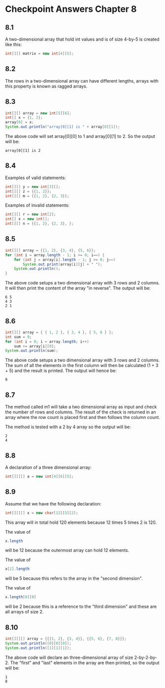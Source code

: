 # Checkpoint Answers Chapter 8 #
## 8.1 ##
A two-dimensional array that hold int values and is of size 4-by-5 is created like this:  
```Java  
int[][] matrix = new int[4][5];
```  

## 8.2 ##
The rows in a two-dimensional array can have different lengths, arrays with this property is known as ragged arrays.  

## 8.3 ##
```Java  
int[][] array = new int[5][6];
int[] x = {1, 2};
array[0] = x;
System.out.println("array[0][1] is " + array[0][1]);
```
The above code will set array[0][0] to 1 and array[0][1] to 2. So the output will be:  
```  
array[0][1] is 2
```  

## 8.4 ##
Examples of valid statements:  
```Java  
int[][] y = new int[3][];
int[][] z = {{1, 2}};
int[][] m = {{1, 2}, {2, 3}};
```  
Examples of invalid statements:  
```Java  
int[][] r = new int[2]; 
int[] x = new int[];
int[][] n = {{1, 2}, {2, 3}, };
```  

## 8.5 ##
```Java  
int[][] array = {{1, 2}, {3, 4}, {5, 6}};
for (int i = array.length - 1; i >= 0; i——) {
	for (int j = array[i].length - 1; j >= 0; j——)
 		System.out.print(array[i][j] + " ");
 	System.out.println();
}
```  
The above code setups a two dimensional array with 3 rows and 2 columns. It will then print the content of the array "in reverse". The output will be:  
```  
6 5  
4 3  
2 1  
```  

## 8.6 ##
```Java   
int[][] array = { { 1, 2 }, { 3, 4 }, { 5, 6 } };
int sum = 0;
for (int i = 0; i < array.length; i++)
	sum += array[i][0];
System.out.println(sum);
```  
The above code setups a two dimensional array with 3 rows and 2 columns. The sum of all the elements in the first column will then be calculated (1 + 3 + 5) and the result is printed. The output will hence be:  
```  
9  
```  

## 8.7 ##
The method called m1 will take a two dimensional array as input and check the number of rows and columns. The result of the check is returned in an array where the row count is placed first and then follows the column count.

The method is tested with a 2 by 4 array so the output will be: 
``` 
2
4
```  

## 8.8 ##
A declaration of a three dimensional array:
```Java  
int[][][] a = new int[4][6][5];  
```  

## 8.9 ##
Assume that we have the following declaration:  
```Java 
int[][][] x = new char[12][5][2];  
```  

This array will in total hold 120 elements because 12 times 5 times 2 is 120.  

The value of  
```Java  
x.length  
```  
will be 12 because the outermost array can hold 12 elements.

The value of  
```Java  
x[2].length  
```  
will be 5 because this refers to the array in the "second dimension".

The value of  
```Java  
x.length[0][0]  
```  
will be 2 because this is a reference to the "third dimension" and these are all arrays of size 2.  

## 8.10 ##
```Java  
int[][][] array = {{{1, 2}, {3, 4}}, {{5, 6}, {7, 8}}};  
System.out.println([0][0][0]);  
System.out.println([1][1][1]);  
```  
The above code will declare an three-dimensional array of size 2-by-2-by-2. The "first" and "last" elements in the array are then printed, so the output will be:  
```  
1
8
```  
